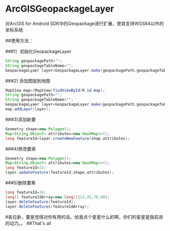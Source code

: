 # ArcGISGeopackageLayer
对ArcGIS for Android SDK中的Geopackage进行扩展，使其支持WGS84以外的坐标系统

##使用方法：

###1）初始化GeopackageLayer
~~~java
String geopackagePath="";
String geopackageTableName="";
GeopackageLyaer layer=GeopackageLayer.make(geopackagePath,geopackageTableName);
~~~
###2) 添加图层到地图
~~~java
MapView map=(MapView)findViewById(R.id.map);
String geopackagePath="";
String geopackageTableName="";
GeopackageLyaer layer=GeopackageLayer.make(geopackagePath,geopackageTableName);
map.addLayer(layer);
~~~
###3)添加新要
~~~java
Geometry shape=new Polygon();
Map<String,Object> attributes=new HashMap<>();
long featureId=layer.createNewFeature(shap,attributes);
~~~

###4)修改要素
~~~java
Geometry shape=new Polygon();
Map<String,Object> attributes=new HashMap<>();
long featureId=23;
layer.updateFeature(featureId,shape,attributes);
~~~

###5)删除要素
~~~java
long featureId=34;
long[] featureIdArray=new long[]{23,45,76,98};
layer.deleteFeature(featureId);
layer.deleteFeatures(featureIdArray);
~~~

#各位新，要是觉得对你有用的话，给我点个星星什么的啊，你们的星星是我前进的动力。。
##That's all

